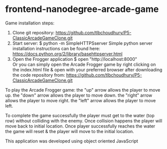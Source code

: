 frontend-nanodegree-arcade-game
===============================

Game installation steps:
1. Clone git repository: https://github.com/tlbchoudhury/P5-ClassicArcadeGameClone.git
2. Start server: $ python -m SimpleHTTPSserver 
Simple python server installation instructions can be found here: https://docs.python.org/2/library/basehttpserver.html		
3. Open the Frogger application $ open "http://localhost:8000"		 
					Or
you can simply open the Arcade Frogger game by right clicking on the index.html file & open with your preferred browser after downloading the code repository from: https://github.com/tlbchoudhury/P5-ClassicArcadeGameClone.git 

To play the Arcade Frogger game:
the "up" arrow allows the player to move up.
the "down" arrow allows the player to move down.
the "right" arrow allows the player to move right.
the "left" arrow allows the player to move left.

To complete the game successfully the player must get to the water (top row) without colliding with the enemy.
Once collision happens the player will move back to initial location. Once player successfully reaches the water the game will reset & the player will move to the initial location.

This application was developed using object oriented JavaScript
